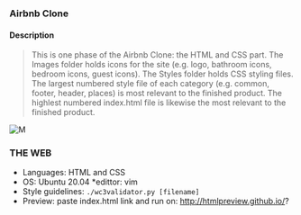 ### Airbnb Clone

#### Description
> This is one phase of the Airbnb Clone: the HTML and CSS part. The Images
> folder holds icons for the site (e.g. logo, bathroom icons, bedroom icons,
> guest icons). The Styles folder holds CSS styling files. The largest numbered
> style file of each category (e.g. common, footer, header, places) is most
> relevant to the finished product. The highlest numbered index.html file is
> likewise the most relevant to the finished product.

![M](https://i.imgur.com/ujItUkN.png)

### THE WEB
* Languages: HTML and CSS
* OS: Ubuntu 20.04
*edittor: vim 
* Style guidelines: ```./wc3validator.py [filename]```
* Preview: paste index.html link and run on: http://htmlpreview.github.io/?
